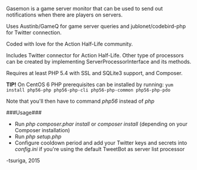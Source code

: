 Gasemon is a game server monitor that can be used to send out notifications when
there are players on servers.

Uses Austinb/GameQ for game server queries and jublonet/codebird-php for Twitter
connection.

Coded with love for the Action Half-Life community.

Includes Twitter connector for Action Half-Life. Other type of processors can be
created by implementing ServerProcessorInterface and its methods.

Requires at least PHP 5.4 with SSL and SQLite3 support, and Composer.

**TIP!** On CentOS 6 PHP prerequisites can be installed by running:
`yum install php56-php php56-php-cli php56-php-common php56-php-pdo`

Note that you'll then have to command *php56* instead of *php*

###Usage###

* Run *php composer.phar install* or *composer install* (depending on your
  Composer installation)
* Run *php setup.php*
* Configure cooldown period and add your Twitter keys and secrets into
  *config.ini* if you're using the default TweetBot as server list processor

-tsuriga, 2015
